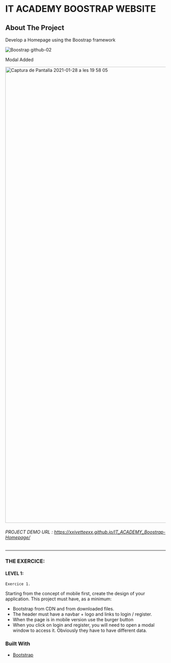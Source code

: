 # IT ACADEMY BOOSTRAP WEBSITE

<!-- ABOUT THE PROJECT -->
## About The Project
Develop a Homepage using the Boostrap framework 

![Boostrap github-02](https://user-images.githubusercontent.com/48102806/106185276-e6d13a80-61a2-11eb-8ae6-19d5f5e7b537.jpg)

Modal Added

<img width="1432" alt="Captura de Pantalla 2021-01-28 a les 19 58 05" src="https://user-images.githubusercontent.com/48102806/106185488-29931280-61a3-11eb-9378-6719af59b906.png">


###### PROJECT DEMO URL : https://xxivetteexx.github.io/IT_ACADEMY_Boostrap-Homepage/
<hr>

### THE EXERCICE:

#### LEVEL 1:

```Exercice 1.```

Starting from the concept of mobile first, create the design of your application. 
This project must have, as a minimum:

- Bootstrap from CDN and from downloaded files.
- The header must have a navbar + logo and links to login / register.
- When the page is in mobile version use the burger button
- When you click on login and register, you will need to open a modal window to access it. Obviously they have to have different data.


### Built With

* [Bootstrap](https://getbootstrap.com)
 
